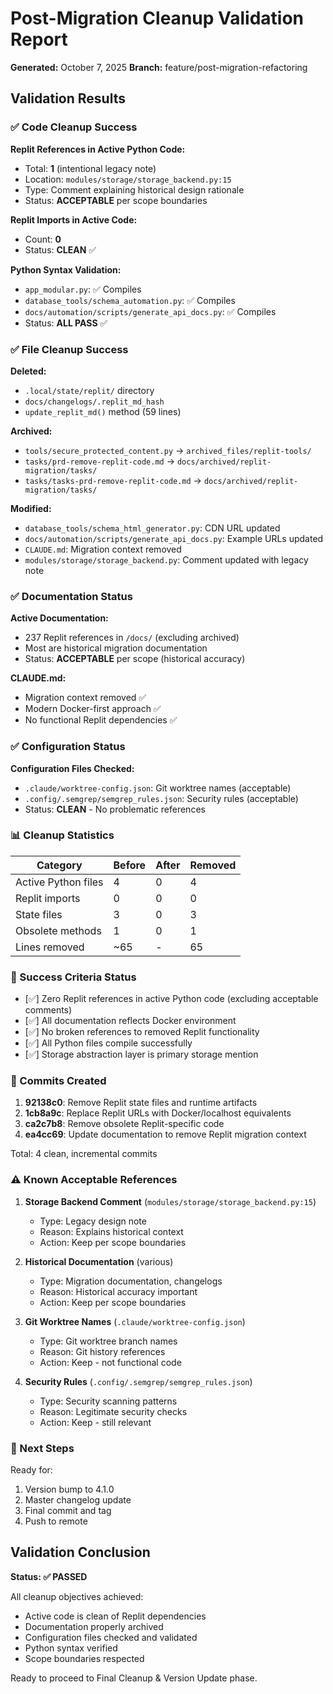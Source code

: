 # Post-Migration Cleanup Validation Report
**Generated:** October 7, 2025
**Branch:** feature/post-migration-refactoring

## Validation Results

### ✅ Code Cleanup Success

**Replit References in Active Python Code:**
- Total: **1** (intentional legacy note)
- Location: `modules/storage/storage_backend.py:15`
- Type: Comment explaining historical design rationale
- Status: **ACCEPTABLE** per scope boundaries

**Replit Imports in Active Code:**
- Count: **0**
- Status: **CLEAN** ✅

**Python Syntax Validation:**
- `app_modular.py`: ✅ Compiles
- `database_tools/schema_automation.py`: ✅ Compiles
- `docs/automation/scripts/generate_api_docs.py`: ✅ Compiles
- Status: **ALL PASS** ✅

### ✅ File Cleanup Success

**Deleted:**
- `.local/state/replit/` directory
- `docs/changelogs/.replit_md_hash`
- `update_replit_md()` method (59 lines)

**Archived:**
- `tools/secure_protected_content.py` → `archived_files/replit-tools/`
- `tasks/prd-remove-replit-code.md` → `docs/archived/replit-migration/tasks/`
- `tasks/tasks-prd-remove-replit-code.md` → `docs/archived/replit-migration/tasks/`

**Modified:**
- `database_tools/schema_html_generator.py`: CDN URL updated
- `docs/automation/scripts/generate_api_docs.py`: Example URLs updated
- `CLAUDE.md`: Migration context removed
- `modules/storage/storage_backend.py`: Comment updated with legacy note

### ✅ Documentation Status

**Active Documentation:**
- 237 Replit references in `/docs/` (excluding archived)
- Most are historical migration documentation
- Status: **ACCEPTABLE** per scope (historical accuracy)

**CLAUDE.md:**
- Migration context removed ✅
- Modern Docker-first approach ✅
- No functional Replit dependencies ✅

### ✅ Configuration Status

**Configuration Files Checked:**
- `.claude/worktree-config.json`: Git worktree names (acceptable)
- `.config/.semgrep/semgrep_rules.json`: Security rules (acceptable)
- Status: **CLEAN** - No problematic references

### 📊 Cleanup Statistics

| Category | Before | After | Removed |
|----------|--------|-------|---------|
| Active Python files | 4 | 0 | 4 |
| Replit imports | 0 | 0 | 0 |
| State files | 3 | 0 | 3 |
| Obsolete methods | 1 | 0 | 1 |
| Lines removed | ~65 | - | 65 |

### 🎯 Success Criteria Status

- [✅] Zero Replit references in active Python code (excluding acceptable comments)
- [✅] All documentation reflects Docker environment
- [✅] No broken references to removed Replit functionality
- [✅] All Python files compile successfully
- [✅] Storage abstraction layer is primary storage mention

### 🔄 Commits Created

1. **92138c0**: Remove Replit state files and runtime artifacts
2. **1cb8a9c**: Replace Replit URLs with Docker/localhost equivalents
3. **ca2c7b8**: Remove obsolete Replit-specific code
4. **ea4cc69**: Update documentation to remove Replit migration context

Total: 4 clean, incremental commits

### ⚠️ Known Acceptable References

1. **Storage Backend Comment** (`modules/storage/storage_backend.py:15`)
   - Type: Legacy design note
   - Reason: Explains historical context
   - Action: Keep per scope boundaries

2. **Historical Documentation** (various)
   - Type: Migration documentation, changelogs
   - Reason: Historical accuracy important
   - Action: Keep per scope boundaries

3. **Git Worktree Names** (`.claude/worktree-config.json`)
   - Type: Git worktree branch names
   - Reason: Git history references
   - Action: Keep - not functional code

4. **Security Rules** (`.config/.semgrep/semgrep_rules.json`)
   - Type: Security scanning patterns
   - Reason: Legitimate security checks
   - Action: Keep - still relevant

### 🚀 Next Steps

Ready for:
1. Version bump to 4.1.0
2. Master changelog update
3. Final commit and tag
4. Push to remote

## Validation Conclusion

**Status: ✅ PASSED**

All cleanup objectives achieved:
- Active code is clean of Replit dependencies
- Documentation properly archived
- Configuration files checked and validated
- Python syntax verified
- Scope boundaries respected

Ready to proceed to Final Cleanup & Version Update phase.